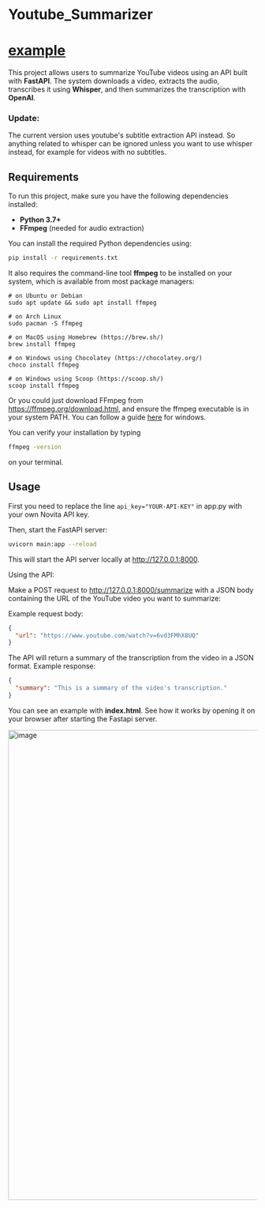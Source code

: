 # Youtube_Summarizer

# [example](https://sunnidunni.github.io/youtube_summarizer/)

This project allows users to summarize YouTube videos using an API built with **FastAPI**. The system downloads a video, extracts the audio, transcribes it using **Whisper**, and then summarizes the transcription with **OpenAI**.

### Update:

The current version uses youtube's subtitle extraction API instead. So anything related to whisper can be ignored unless you want to use whisper instead, for example for videos with no subtitles.

## Requirements

To run this project, make sure you have the following dependencies installed:

- **Python 3.7+**
- **FFmpeg** (needed for audio extraction)

You can install the required Python dependencies using:

```bash
pip install -r requirements.txt
```
It also requires the command-line tool **ffmpeg** to be installed on your system, which is available from most package managers:
```
# on Ubuntu or Debian
sudo apt update && sudo apt install ffmpeg

# on Arch Linux
sudo pacman -S ffmpeg

# on MacOS using Homebrew (https://brew.sh/)
brew install ffmpeg

# on Windows using Chocolatey (https://chocolatey.org/)
choco install ffmpeg

# on Windows using Scoop (https://scoop.sh/)
scoop install ffmpeg
```

Or you could just download FFmpeg from https://ffmpeg.org/download.html, and ensure the ffmpeg executable is in your system PATH. You can follow a guide [here](https://phoenixnap.com/kb/ffmpeg-windows ) for windows.

You can verify your installation by typing
```bash
ffmpeg -version
```
on your terminal.

## Usage

First you need to replace the line `api_key="YOUR-API-KEY"` in app.py with your own Novita API key.

Then, start the FastAPI server:

```bash
uvicorn main:app --reload
```
This will start the API server locally at http://127.0.0.1:8000.

Using the API:

Make a POST request to http://127.0.0.1:8000/summarize with a JSON body containing the URL of the YouTube video you want to summarize:

Example request body:

```json
{
  "url": "https://www.youtube.com/watch?v=6vd3FMhX8UQ"
}
```

The API will return a summary of the transcription from the video in a JSON format.
Example response:

```json
{
  "summary": "This is a summary of the video's transcription."
}
```

You can see an example with **index.html**. See how it works by opening it on your browser after starting the Fastapi server.

<img width="952" alt="image" src="https://github.com/user-attachments/assets/b2272c5f-629c-402a-b197-f92e86938595" />
